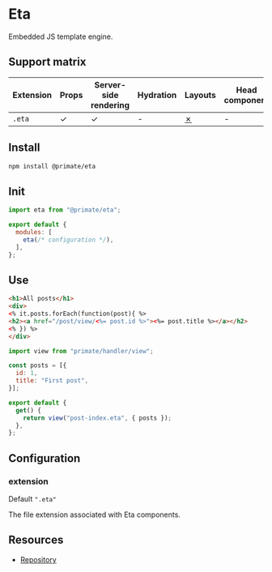 # Eta

Embedded JS template engine.

## Support matrix

|Extension|Props|Server-side rendering|Hydration|Layouts|Head component|I18N|
|-|-|-|-|-|-|-|
|`.eta`|✓|✓|-|[✗]|-|-|

## Install

```sh
npm install @primate/eta
```

## Init

```js caption=primate.config.js
import eta from "@primate/eta";

export default {
  modules: [
    eta(/* configuration */),
  ],
};
```

## Use

```html caption=components/post-index.eta
<h1>All posts</h1>
<div>
<% it.posts.forEach(function(post){ %>
<h2><a href="/post/view/<%= post.id %>"><%= post.title %></a></h2>
<% }) %>
</div>
```

```js caption=routes/eta.js
import view from "primate/handler/view";

const posts = [{
  id: 1,
  title: "First post",
}];

export default {
  get() {
    return view("post-index.eta", { posts });
  },
};
```

## Configuration

### extension

Default `".eta"`

The file extension associated with Eta components.

## Resources

* [Repository][repo]

[repo]: https://github.com/primatejs/primate/tree/master/packages/eta
[✗]: https://github.com/primatejs/primate/issues/164
